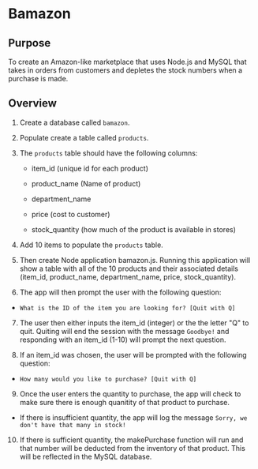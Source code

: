 # Bamazon
## Purpose
To create an Amazon-like marketplace that uses Node.js and MySQL that takes in orders from customers and depletes the stock numbers when a purchase is made.

## Overview

1. Create a database called `bamazon`.
2. Populate create a table called `products`.
3. The ``products`` table should have the following columns:
   
   * item_id (unique id for each product)

   * product_name (Name of product)

   * department_name

   * price (cost to customer)

   * stock_quantity (how much of the product is available in stores)

4. Add 10 items to populate the `products` table.

5. Then create Node application bamazon.js. Running this application will show a table with all of the 10 products and their associated details (item_id, product_name, department_name, price, stock_quantity).

6. The app will then prompt the user with the following question:
- `What is the ID of the item you are looking for? [Quit with Q]`

7. The user then either inputs the item_id (integer) or the the letter "Q" to quit. Quiting will end the session with the message `Goodbye!` and responding with an item_id (1-10) will prompt the next question.

8. If an item_id was chosen, the user will be prompted with the following question:
- `How many would you like to purchase? [Quit with Q]`

9. Once the user enters the quantity  to purchase, the app will check to make sure there is enough quanitity of that product to purchase. 
- If there is insufficient quantity, the app will log the message `Sorry, we don't have that many in stock!`

10. If there is sufficient quantity, the makePurchase function will run and that number will be deducted from the inventory of that product. This will be reflected in the MySQL database.


